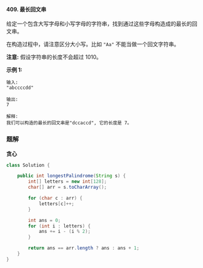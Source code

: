 #### 409. 最长回文串

给定一个包含大写字母和小写字母的字符串，找到通过这些字母构造成的最长的回文串。

在构造过程中，请注意区分大小写。比如 `"Aa"` 不能当做一个回文字符串。

**注意:**
假设字符串的长度不会超过 1010。

**示例 1:**

```shell
输入:
"abccccdd"

输出:
7

解释:
我们可以构造的最长的回文串是"dccaccd", 它的长度是 7。
```

### 题解

**贪心**

```java
class Solution {

    public int longestPalindrome(String s) {
        int[] letters = new int[128];
        char[] arr = s.toCharArray();

        for (char c : arr) {
            letters[c]++;
        }

        int ans = 0;
        for (int i : letters) {
            ans += i - (i % 2);
        }

        return ans == arr.length ? ans : ans + 1;
    }
}
```

